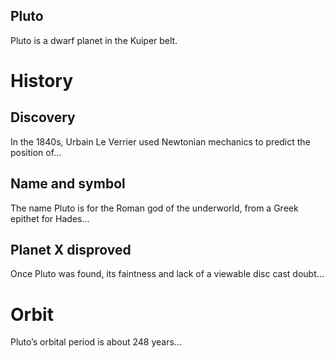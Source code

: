 ## Pluto

Pluto is a dwarf planet in the Kuiper belt.

# History

## Discovery

In the 1840s, Urbain Le Verrier used Newtonian mechanics to predict the
position of…

## Name and symbol

The name Pluto is for the Roman god of the underworld, from a Greek epithet for
Hades…

## Planet X disproved

Once Pluto was found, its faintness and lack of a viewable disc cast doubt…

# Orbit

Pluto’s orbital period is about 248 years…

